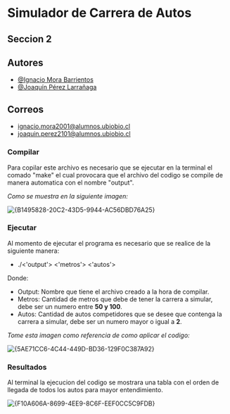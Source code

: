 # Simulador de Carrera de Autos
## Seccion 2
## Autores
- [@Ignacio Mora Barrientos](https://github.com/ElOtroMoras) 
- [@Joaquín Pérez Larrañaga](https://github.com/JoacoPL21)

## Correos
- ignacio.mora2001@alumnos.ubiobio.cl
- joaquin.perez2101@alumnos.ubiobio.cl
  
### Compilar
Para copilar este archivo es necesario que se ejecutar en la terminal el comado "make" el cual provocara que el archivo del codigo se compile de manera automatica con el nombre "output".

*Como se muestra en la siguiente imagen:*

![{B1495828-20C2-43D5-9944-AC56DBD76A25}](https://github.com/user-attachments/assets/998cdbc0-5d31-454b-a0e1-55cc05842d6b)

### Ejecutar
Al momento de ejecutar el programa es necesario que se realice de la siguiente manera:
- ./<'output'> <'metros'> <'autos'>

Donde:
- Output: Nombre que tiene el archivo creado a la hora de compilar.
- Metros: Cantidad de metros que debe de tener la carrera a simular, debe ser un numero entre **50 y 100**.
- Autos: Cantidad de autos competidores que se desee que contenga la carrera a simular, debe ser un numero mayor o igual a **2**.

*Tome esta imagen como referencia de como aplicar el codigo:*

![{5AE71CC6-4C44-449D-BD36-129F0C387A92}](https://github.com/user-attachments/assets/c57fc0b7-130e-47c4-86f1-0ddf6e473937)

### Resultados
Al terminal la ejecucion del codigo se mostrara una tabla con el orden de llegada de todos los autos para mayor entendimiento.

![{F10A606A-8699-4EE9-8C6F-EEF0CC5C9FDB}](https://github.com/user-attachments/assets/051cd821-91ff-4bee-b8aa-17320a7b4624)
